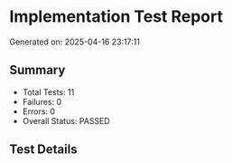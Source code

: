 # Implementation Test Report
Generated on: 2025-04-16 23:17:11

## Summary
- Total Tests: 11
- Failures: 0
- Errors: 0
- Overall Status: PASSED

## Test Details
